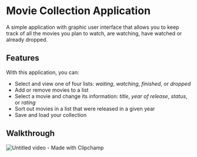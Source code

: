 # Movie Collection Application

A simple application with graphic user interface that allows you to keep track of all the movies you plan to watch, are watching, 
have watched or already dropped.

## Features

With this application, you can:
- Select and view one of four lists: *waiting*, *watching*, *finished*, or *dropped*
- Add or remove movies to a list
- Select a movie and change its information: *title*, *year of release*, *status*, or *rating*
- Sort out movies in a list that were released in a given year
- Save and load your collection

## Walkthrough
![Untitled video - Made with Clipchamp](https://user-images.githubusercontent.com/102343902/224768872-e8ee2205-8673-489c-8bd7-bdbe67f88249.gif)
